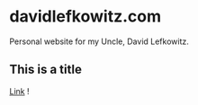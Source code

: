 davidlefkowitz.com
==================

Personal website for my Uncle, David Lefkowitz.

## This is a title

[Link](http://place.com) !
